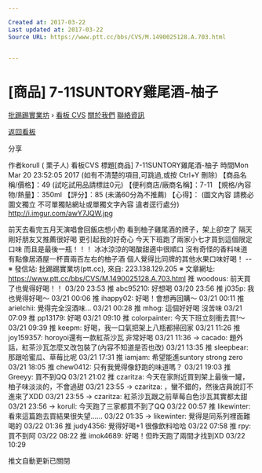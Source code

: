 ```yaml
---

Created at: 2017-03-22
Last updated at: 2017-03-22
Source URL: https://www.ptt.cc/bbs/CVS/M.1490025128.A.703.html


---
```


# [商品] 7-11SUNTORY雞尾酒-柚子


[批踢踢實業坊](https://www.ptt.cc/) › [看板 CVS](https://www.ptt.cc/bbs/CVS/index.html) [關於我們](https://www.ptt.cc/about.html) [聯絡資訊](https://www.ptt.cc/contact.html)

[返回看板](https://www.ptt.cc/bbs/CVS/index.html)

分享

作者korull ( 栗子人)
看板CVS
標題\[商品\] 7-11SUNTORY雞尾酒-柚子
時間Mon Mar 20 23:52:05 2017
(如有不清楚的項目,可跳過,或按 Ctrl+Y 刪除) 【商品名稱/價格】：49 (試吃試用品請標註0元) 【便利商店/廠商名稱】：7-11 【規格/內容物/熱量】：350ml 【評分】：85 (未滿60分為不推薦) 【心得】： (圖文內容 請務必圖文獨立 不可單獨貼網址或單獨文字內容 違者逕行處分) <http://i.imgur.com/awY7JQW.jpg>

前天去看完五月天演唱會回飯店想小酌 看到柚子雞尾酒的牌子，架上卻空了 隔天剛好朋友又推薦很好喝 更引起我的好奇心 今天下班跑了兩家小七才買到這個限定口味 而且是最後一瓶！！！ 冰冰涼涼的喝酸甜適中很順口 沒有奇怪的香料味道 有點像居酒屋一杯賣兩百左右的柚子酒 個人覺得比同牌的其他水果口味好喝！ -- ※ 發信站: 批踢踢實業坊(ptt.cc), 來自: 223.138.129.205 ※ 文章網址: <https://www.ptt.cc/bbs/CVS/M.1490025128.A.703.html>
推 woodous: 前天買了也覺得好喝！！ 03/20 23:53
推 abc95210: 好想喝 03/20 23:56
推 j035p: 我也覺得好喝～ 03/21 00:06
推 ihappy02: 好喝！會想再回購～ 03/21 00:11
推 arielchii: 覺得完全沒酒味... 03/21 00:28
推 mhog: 這個好好喝 沒苦味 03/21 07:09
推 pp13179: 好喝 03/21 09:10
推 colorpainter: 今天下班立刻衝去買!～ 03/21 09:39
推 keepm: 好喝，我一口氣把架上八瓶都掃回家 03/21 11:26
推 joy159357: horoyoi還有一款紅茶沙瓦 非常好喝 03/21 11:36
→ cacado: 題外話，紅茶沙瓦怎麼又改包裝了(內容不知道是否也改) 03/21 13:35
推 sleepbear: 那跟哈蜜瓜、草莓比呢 03/21 17:31
推 iamjam: 希望能進suntory strong zero 03/21 18:05
推 chew0412: 只有我覺得像舒跑的味道嗎？ 03/21 19:03
推 Greeyy: 買不到QQ 03/21 21:02
推 czaritza: 今天在家附近買到架上最後一罐，柚子味淡淡的，不會過甜 03/21 23:55
→ czaritza: ，蠻不錯的，然後店員說訂不進來了XDD 03/21 23:55
→ czaritza: 紅茶沙瓦跟之前草莓白色沙瓦其實都太甜 03/21 23:56
→ korull: 今天跑了三家都買不到了QQ 03/22 00:57
推 likewinter: 看來這篇跑去買結果很失望...... 03/22 01:35
→ likewinter: 覺得是同系列裡面難喝的 03/22 01:36
推 judy4356: 覺得好喝+1 很像飲料哈哈 03/22 07:58
推 rpy: 買不到阿 03/22 08:22
推 imok4689: 好喝！但昨天跑了兩間才找到XD 03/22 10:29

推文自動更新已關閉

